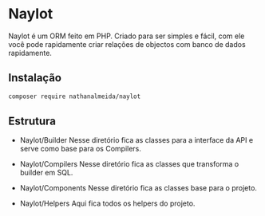 # Naylot

Naylot é um ORM feito em PHP. Criado para ser simples e fácil, com ele você pode rapidamente criar relações de objectos com banco de dados rapidamente.

## Instalação

```sh
composer require nathanalmeida/naylot
```

## Estrutura

* Naylot/Builder
    Nesse diretório fica as classes para a interface da API e serve como base para os Compilers.
    
* Naylot/Compilers
    Nesse diretório fica as classes que transforma o builder em SQL.
    
* Naylot/Components
    Nesse diretório fica as classes base para o projeto.
    
* Naylot/Helpers
    Aqui fica todos os helpers do projeto.